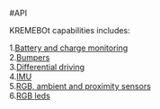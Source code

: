 #API

KREMEBOt capabilities includes:

1.[Battery and charge monitoring](Battery_and_charge_monitoring.md)  
2.[Bumpers](Bumpers.md)  
3.[Differential driving](Differential_driving.md)  
4.[IMU](Imu.md)  
5.[RGB, ambient and proximity sensors](RGB_ambient_and_proximity.md)  
6.[RGB leds](RGB_leds.md)  

